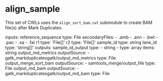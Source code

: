 # align_sample

This set of CWLs uses the `align_sort_bam.cwl` submodule to create BAM file(s) after Mark Duplicates.

inputs:
  reference_sequence
    type: File
    secondaryFiles:
      - .amb
      - .ann
      - .bwt
      - .pac
      - .sa
      - .fai
  r1
    type: 'File[]'
  r2
    type: 'File[]'
  sample_id
    type: string
  lane_id
    type: 'string[]'
outputs:
  sample_id_output
    type:
      - string
      - type: array
        items: string
  output_md_metrics
    outputSource:
      - gatk_markduplicatesgatk/output_md_metrics
    type: File
  output_merge_sort_bam
    outputSource:
      - samtools_merge/output_file
    type: File
  output_md_bam
    outputSource:
      - gatk_markduplicatesgatk/output_md_bam
    type: File
```

